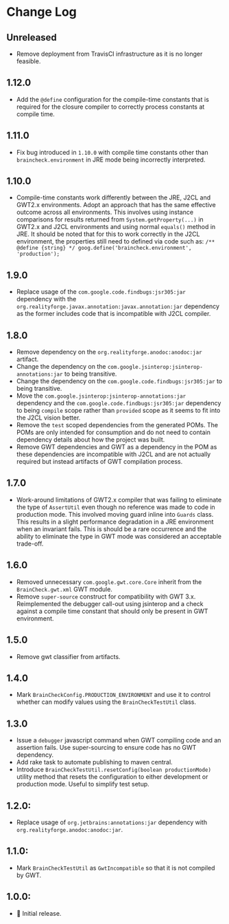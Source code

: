 # Change Log

## Unreleased

* Remove deployment from TravisCI infrastructure as it is no longer feasible.

## 1.12.0

* Add the `@define` configuration for the compile-time constants that is required for the
  closure compiler to correctly process constants at compile time.

## 1.11.0

* Fix bug introduced in `1.10.0` with compile time constants other than `braincheck.environment` in
  JRE mode being incorrectly interpreted.

## 1.10.0

* Compile-time constants work differently between the JRE, J2CL and GWT2.x environments. Adopt an
  approach that has the same effective outcome across all environments. This involves using instance
  comparisons for results returned from `System.getProperty(...)` in GWT2.x and J2CL environments and
  using normal `equals()` method in JRE. It should be noted that for this to work correctly in the J2CL
  environment, the properties still need to defined via code such as:
  `/** @define {string} */ goog.define('braincheck.environment', 'production');`

## 1.9.0

* Replace usage of the `com.google.code.findbugs:jsr305:jar` dependency with the
  `org.realityforge.javax.annotation:javax.annotation:jar` dependency as the former includes code that
  is incompatible with J2CL compiler.

## 1.8.0

* Remove dependency on the `org.realityforge.anodoc:anodoc:jar` artifact.
* Change the dependency on the `com.google.jsinterop:jsinterop-annotations:jar` to being transitive.
* Change the dependency on the `com.google.code.findbugs:jsr305:jar` to being transitive.
* Move the `com.google.jsinterop:jsinterop-annotations:jar` dependency and the
  `com.google.code.findbugs:jsr305:jar` dependency to being `compile` scope rather than `provided`
  scope as it seems to fit into the J2CL vision better.
* Remove the `test` scoped dependencies from the generated POMs. The POMs are only intended for
  consumption and do not need to contain dependency details about how the project was built.
* Remove GWT dependencies and GWT as a dependency in the POM as these dependencies are incompatible
  with J2CL and are not actually required but instead artifacts of GWT compilation process.

## 1.7.0

* Work-around limitations of GWT2.x compiler that was failing to eliminate the type of `AssertUtil`
  even though no reference was made to code in production mode. This involved moving guard inline
  into `Guards` class. This results in a slight performance degradation in a JRE environment when
  an invariant fails. This is should be a rare occurrence and the ability to eliminate the type in
  GWT mode was considered an acceptable trade-off.

## 1.6.0

* Removed unnecessary `com.google.gwt.core.Core` inherit from the `BrainCheck.gwt.xml` GWT module.
* Remove `super-source` construct for compatibility with GWT 3.x. Reimplemented the debugger call-out
  using jsinterop and a check against a compile time constant that should only be present in GWT
  environment.

## 1.5.0

* Remove gwt classifier from artifacts.

## 1.4.0

* Mark `BrainCheckConfig.PRODUCTION_ENVIRONMENT` and use it to control whether can modify values
  using the `BrainCheckTestUtil` class.

## 1.3.0

* Issue a `debugger` javascript command when GWT compiling code and an assertion fails. Use super-sourcing to
  ensure code has no GWT dependency.
* Add rake task to automate publishing to maven central.
* Introduce `BrainCheckTestUtil.resetConfig(boolean productionMode)` utility method that resets the configuration
  to either development or production mode. Useful to simplify test setup.

## 1.2.0:

* Replace usage of `org.jetbrains:annotations:jar` dependency with `org.realityforge.anodoc:anodoc:jar`.

## 1.1.0:

* Mark `BrainCheckTestUtil` as `GwtIncompatible` so that it is not compiled by GWT.

## 1.0.0:

* 🎉 Initial release.
